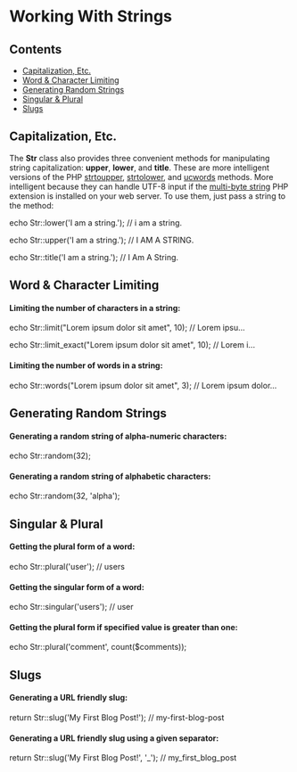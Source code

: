 # Working With Strings## Contents- [Capitalization, Etc.](#capitalization)- [Word & Character Limiting](#limits)- [Generating Random Strings](#random)- [Singular & Plural](#singular-and-plural)- [Slugs](#slugs)<a name="capitalization"></a>## Capitalization, Etc.The **Str** class also provides three convenient methods for manipulating string capitalization: **upper**, **lower**, and **title**. These are more intelligent versions of the PHP [strtoupper](http://php.net/manual/en/function.strtoupper.php), [strtolower](http://php.net/manual/en/function.strtolower.php), and [ucwords](http://php.net/manual/en/function.ucwords.php) methods. More intelligent because they can handle UTF-8 input if the [multi-byte string](http://php.net/manual/en/book.mbstring.php) PHP extension is installed on your web server. To use them, just pass a string to the method:  echo Str::lower('I am a string.');  // i am a string.  echo Str::upper('I am a string.');  // I AM A STRING.  echo Str::title('I am a string.');  // I Am A String.<a name="limits"></a>## Word & Character Limiting#### Limiting the number of characters in a string:  echo Str::limit("Lorem ipsum dolor sit amet", 10);  // Lorem ipsu...  echo Str::limit_exact("Lorem ipsum dolor sit amet", 10);  // Lorem i...#### Limiting the number of words in a string:  echo Str::words("Lorem ipsum dolor sit amet", 3);  // Lorem ipsum dolor...<a name="random"></a>## Generating Random Strings#### Generating a random string of alpha-numeric characters:  echo Str::random(32);#### Generating a random string of alphabetic characters:  echo Str::random(32, 'alpha');<a name="singular-and-plural"></a>## Singular & Plural#### Getting the plural form of a word:  echo Str::plural('user');  // users#### Getting the singular form of a word:  echo Str::singular('users');  // user#### Getting the plural form if specified value is greater than one:  echo Str::plural('comment', count($comments));<a name="slugs"></a>## Slugs#### Generating a URL friendly slug:  return Str::slug('My First Blog Post!');  // my-first-blog-post#### Generating a URL friendly slug using a given separator:  return Str::slug('My First Blog Post!', '_');  // my_first_blog_post